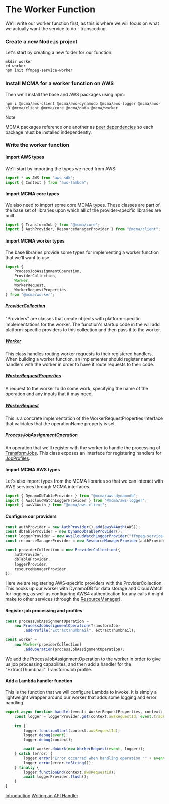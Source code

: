 # The Worker Function
We'll write our worker function first, as this is where we will focus on what we actually want the service to do - transcoding.

### Create a new Node.js project
Let's start by creating a new folder for our function:
``` shell
mkdir worker
cd worker
npm init ffmpeg-service-worker
```

### Install MCMA for a worker function on AWS
Then we'll install the base and AWS packages using npm:
``` shell
npm i @mcma/aws-client @mcma/aws-dynamodb @mcma/aws-logger @mcma/aws-s3 @mcma/client @mcma/core @mcma/data @mcma/worker
```
> [!NOTE]
> MCMA packages reference one another as [peer dependencies](https://nodejs.org/en/blog/npm/peer-dependencies/) so each package must be installed independently. 

### Write the worker function

#### Import AWS types
We'll start by importing the types we need from AWS:
``` typescript
import * as AWS from "aws-sdk";
import { Context } from "aws-lambda";
```

#### Import MCMA core types
We also need to import some core MCMA types. These classes are part of the base set of libraries upon which all of the provider-specific libraries are built.
``` typescript
import { TransformJob } from "@mcma/core";
import { AuthProvider, ResourceManagerProvider } from "@mcma/client";
```

#### Import MCMA worker types
The base libraries provide some types for implementing a worker function that we'll want to use.
``` typescript
import {
    ProcessJobAssignmentOperation,
    ProviderCollection,
    Worker,
    WorkerRequest,
    WorkerRequestProperties
} from "@mcma/worker";
```
##### [ProviderCollection](~/api/nodejs/worker.ProviderCollection.yml)
"Providers" are classes that create objects with platform-specific implementations for the worker. The function's startup code in the will add platform-specific providers to this collection and then pass it to the worker.
##### [Worker](~/api/nodejs/worker.Worker.yml)
This class handles routing worker requests to their registered handlers. When building a worker function, an implementer should register named handlers with the worker in order to have it route requests to their code.
##### [WorkerRequestProperties](~/api/nodejs/worker.WorkerRequestProperties.yml)
A request to the worker to do some work, specifying the name of the operation and any inputs that it may need.
##### [WorkerRequest](~/api/nodejs/worker.WorkerRequest.yml)
This is a concrete implementation of the WorkerRequestProperties interface that validates that the operationName property is set.
##### [ProcessJobAssignmentOperation](~/api/nodejs/worker.ProcessJobAssignmentOperation.yml)
An operation that we'll register with the worker to handle the processing of [TransformJobs](~/api/nodejs/core.TransformJob.yml). This class exposes an interface for registering handlers for [JobProfiles](~/api/nodejs/core.JobProfile.yml).

#### Import MCMA AWS types
Let's also import types from the MCMA libraries so that we can interact with AWS services through MCMA interfaces.
``` typescript
import { DynamoDbTableProvider } from "@mcma/aws-dynamodb";
import { AwsCloudWatchLoggerProvider } from "@mcma/aws-logger";
import { awsV4Auth } from "@mcma/aws-client";
```

#### Configure our providers

``` typescript
const authProvider = new AuthProvider().add(awsV4Auth(AWS));
const dbTableProvider = new DynamoDbTableProvider();
const loggerProvider = new AwsCloudWatchLoggerProvider("ffmpeg-service-worker", process.env.LogGroupName);
const resourceManagerProvider = new ResourceManagerProvider(authProvider);

const providerCollection = new ProviderCollection({
    authProvider,
    dbTableProvider,
    loggerProvider,
    resourceManagerProvider
});
```
Here we are registering AWS-specific providers with the ProviderCollection. This hooks up our worker with DynamoDB for data storage and CloudWatch for logging, as well as configuring AWS4 authentication for any calls it might make to other services (through the [ResourceManager](~/api/nodejs/client.ResourceManager.yml)).

#### Register job processing and profiles
``` typescript
const processJobAssignmentOperation =
    new ProcessJobAssignmentOperation(TransformJob)
        .addProfile("ExtractThumbnail", extractThumbnail);

const worker =
    new Worker(providerCollection)
        .addOperation(processJobAssignmentOperation);
```
We add the ProcessJobAssignmentOperation to the worker in order to give us job processing capabilites, and then add a handler for the "ExtractThumbnail" TransformJob profile.

#### Add a Lambda handler function
This is the function that we will configure Lambda to invoke. It is simply a lightweight wrapper around our worker that adds some logging and error handling.
``` typescript
export async function handler(event: WorkerRequestProperties, context: Context) {
    const logger = loggerProvider.get(context.awsRequestId, event.tracker);

    try {
        logger.functionStart(context.awsRequestId);
        logger.debug(event);
        logger.debug(context);

        await worker.doWork(new WorkerRequest(event, logger));
    } catch (error) {
        logger.error("Error occurred when handling operation '" + event.operationName + "'");
        logger.error(error.toString());
    } finally {
        logger.functionEnd(context.awsRequestId);
        await loggerProvider.flush();
    }
}
```

<div class="article-footer-nav">
    <a class="prev" href="intro.md"><i class="glyphicon glyphicon-chevron-left"></i> Introduction</a>
    <a class="next" href="api-handler.md">Writing an API Handler <i class="glyphicon glyphicon-chevron-right"></i></a>
</div>